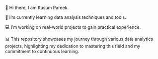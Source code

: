 👋 Hi there, I am Kusum Pareek.

🌱 I’m currently learning data analysis techniques and tools.

💻 I’m working on real-world projects to gain practical experience.

📊 This repository showcases my journey through various data analytics projects, highlighting my dedication to mastering this field and my commitment to continuous learning.


<!---
Kusumpareek/Kusumpareek is a ✨ special ✨ repository because its `README.md` (this file) appears on your GitHub profile.
You can click the Preview link to take a look at your changes.
--->
